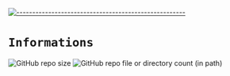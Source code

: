 [![-----------------------------------------------------](https://raw.githubusercontent.com/andreasbm/readme/master/assets/lines/colored.png)](#table-of-contents)

# `Informations` 

![GitHub repo size](https://img.shields.io/github/repo-size/strozoid/Ecchi?style=for-the-badge&logo=github)
![GitHub repo file or directory count (in path)](https://img.shields.io/github/directory-file-count/strozoid/Ecchi/pics?type=file&style=for-the-badge&label=Jumlah%20gambar)
